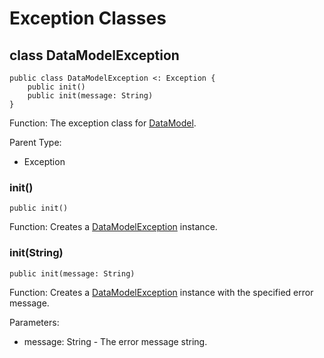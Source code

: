 # Exception Classes

## class DataModelException

```cangjie
public class DataModelException <: Exception {
    public init()
    public init(message: String)
}
```

Function: The exception class for [DataModel](serialization_package_classes.md#class-datamodel).

Parent Type:

- Exception

### init()

```cangjie
public init()
```

Function: Creates a [DataModelException](serialization_package_exceptions.md#class-datamodelexception) instance.

### init(String)

```cangjie
public init(message: String)
```

Function: Creates a [DataModelException](serialization_package_exceptions.md#class-datamodelexception) instance with the specified error message.

Parameters:

- message: String - The error message string.